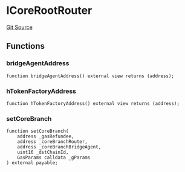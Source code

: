 # ICoreRootRouter
[Git Source](https://github.com/Maia-DAO/2023-09-maia-remediations/blob/main/src/interfaces/IRootPort.sol)


## Functions
### bridgeAgentAddress


```solidity
function bridgeAgentAddress() external view returns (address);
```

### hTokenFactoryAddress


```solidity
function hTokenFactoryAddress() external view returns (address);
```

### setCoreBranch


```solidity
function setCoreBranch(
    address _gasRefundee,
    address _coreBranchRouter,
    address _coreBranchBridgeAgent,
    uint16 _dstChainId,
    GasParams calldata _gParams
) external payable;
```

